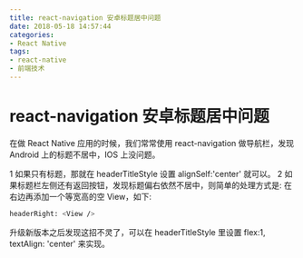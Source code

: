 ```yaml
---
title: react-navigation 安卓标题居中问题
date: 2018-05-18 14:57:44
categories: 
- React Native
tags:
- react-native
- 前端技术
---
```

# react-navigation 安卓标题居中问题

在做 React Native 应用的时候，我们常常使用 react-navigation 做导航栏，发现 Android 上的标题不居中，IOS 上没问题。

1 如果只有标题，那就在 headerTitleStyle 设置 alignSelf:'center' 就可以。
2 如果标题栏左侧还有返回按钮，发现标题偏右依然不居中，则简单的处理方式是:
在右边再添加一个等宽高的空 View，如下:

```bash
headerRight: <View />
```

升级新版本之后发现这招不灵了，可以在 headerTitleStyle 里设置 flex:1, textAlign: 'center' 来实现。
